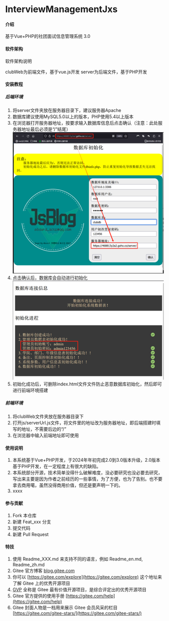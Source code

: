 # InterviewManagementJxs

#### 介绍
基于Vue+PHP的社团面试信息管理系统 3.0

#### 软件架构
软件架构说明

clubWeb为前端文件，基于vue.js开发
server为后端文件，基于PHP开发

#### 安装教程

##### 后端环境
1.  将server文件夹放在服务器目录下，建议服务器Apache
2.  数据库建议使用MySQL5.0以上的版本，PHP使用5.4以上版本
3.  在浏览器打开服务器地址，按要求输入数据库信息后点击确认（注意：此处服务器地址最后必须是“/”结尾）
![我的图片](./screenImg/serverUrl.png)
4.  点击确认后，数据库会自动进行初始化
![我的图片](./screenImg/yes.png)
5.  初始化成功后，可删除index.html文件文件防止恶意数据库初始化，然后即可进行前端环境搭建

##### 前端环境
1.  将clubWeb文件夹放在服务器目录下
2.  打开js/serverUrl.js文件，将文件里的地址改为服务器地址，即后端搭建时填写的地址，不需要后边的“/”
3.  在浏览器中输入前端地址即可使用

#### 使用说明

1.  本系统基于Vue+PHP开发，于2024年年初完成2.0到3.0版本升级，2.0版本基于PHP开发，在一定程度上有很大的缺陷。
2.  本系统部分开源，技术简单没得什么破解难度，没必要研究也没必要去研究，写出来主要是因为作者之前经历的一些事情，为了方便，也为了告别。也不要拿去商用噶，虽然没得商用价值，但还是要声明一下的。
3.  xxxx

#### 参与贡献

1.  Fork 本仓库
2.  新建 Feat_xxx 分支
3.  提交代码
4.  新建 Pull Request


#### 特技

1.  使用 Readme\_XXX.md 来支持不同的语言，例如 Readme\_en.md, Readme\_zh.md
2.  Gitee 官方博客 [blog.gitee.com](https://blog.gitee.com)
3.  你可以 [https://gitee.com/explore](https://gitee.com/explore) 这个地址来了解 Gitee 上的优秀开源项目
4.  [GVP](https://gitee.com/gvp) 全称是 Gitee 最有价值开源项目，是综合评定出的优秀开源项目
5.  Gitee 官方提供的使用手册 [https://gitee.com/help](https://gitee.com/help)
6.  Gitee 封面人物是一档用来展示 Gitee 会员风采的栏目 [https://gitee.com/gitee-stars/](https://gitee.com/gitee-stars/)
